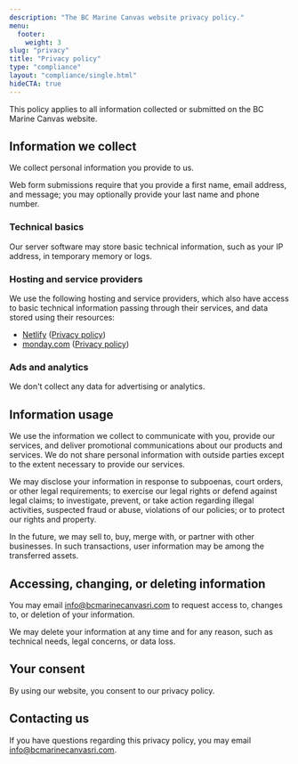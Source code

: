 ```yaml
---
description: "The BC Marine Canvas website privacy policy."
menu:
  footer:
    weight: 3
slug: "privacy"
title: "Privacy policy"
type: "compliance"
layout: "compliance/single.html"
hideCTA: true
---
```


This policy applies to all information collected or submitted on the BC Marine
Canvas website.

## Information we collect

We collect personal information you provide to us.

Web form submissions require that you provide a first name, email address, and
message; you may optionally provide your last name and phone number.

### Technical basics

Our server software may store basic technical information, such as your IP
address, in temporary memory or logs.

### Hosting and service providers

We use the following hosting and service providers, which also have access to
basic technical information passing through their services, and data stored
using their resources:

- [Netlify](https://www.netlify.com/) ([Privacy policy](https://www.netlify.com/privacy/))
- [monday.com](https://monday.com/) ([Privacy policy](https://www.monday.com/privacy))

### Ads and analytics

We don't collect any data for advertising or analytics.

## Information usage

We use the information we collect to communicate with you, provide our
services, and deliver promotional communications about our products and
services. We do not share personal information with outside parties except to
the extent necessary to provide our services.

We may disclose your information in response to subpoenas, court orders, or
other legal requirements; to exercise our legal rights or defend against legal
claims; to investigate, prevent, or take action regarding illegal activities,
suspected fraud or abuse, violations of our policies; or to protect our rights
and property.

In the future, we may sell to, buy, merge with, or partner with other
businesses. In such transactions, user information may be among the transferred
assets.

## Accessing, changing, or deleting information

You may email info@bcmarinecanvasri.com to request access to, changes to, or
deletion of your information.

We may delete your information at any time and for any reason, such as technical
needs, legal concerns, or data loss.

## Your consent

By using our website, you consent to our privacy policy.

## Contacting us

If you have questions regarding this privacy policy, you may email
info@bcmarinecanvasri.com.
